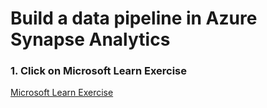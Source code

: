 
# Build a data pipeline in Azure Synapse Analytics

### 1. Click on Microsoft Learn Exercise

[Microsoft Learn Exercise](https://microsoftlearning.github.io/dp-203-azure-data-engineer/Instructions/Labs/10-Synpase-pipeline.html)

